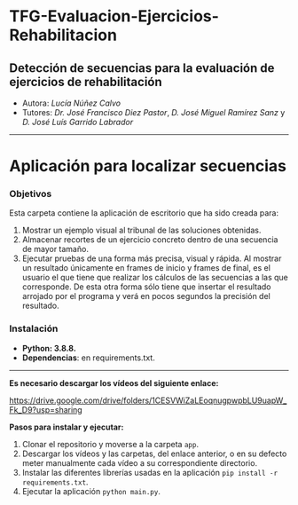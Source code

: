 
# TFG-Evaluacion-Ejercicios-Rehabilitacion

## Detección de secuencias para la evaluación de ejercicios de rehabilitación

* Autora: *Lucía Núñez Calvo*
* Tutores: *Dr. José Francisco Diez Pastor*, *D. José Miguel Ramírez  Sanz* y *D. José Luís Garrido Labrador*

-------

# Aplicación para localizar secuencias

### Objetivos
Esta carpeta contiene la aplicación de escritorio que ha sido creada para:
1) Mostrar un ejemplo visual al tribunal de las soluciones obtenidas.
2) Almacenar recortes de un ejercicio concreto dentro de una secuencia de mayor tamaño.
3) Ejecutar pruebas de una forma más precisa, visual y rápida. Al mostrar un resultado únicamente en frames de inicio y frames de final, es el usuario el que tiene que realizar los cálculos de las secuencias a las que corresponde. De esta otra forma sólo tiene que insertar el resultado arrojado por el programa y verá en pocos segundos la precisión del resultado.


### Instalación
* **Python: 3.8.8.**
* **Dependencias**: en requirements.txt.

---

**Es necesario descargar los vídeos del siguiente enlace:**

https://drive.google.com/drive/folders/1CESVWiZaLEoqnugpwpbLU9uapW_Fk_D9?usp=sharing

**Pasos para instalar y ejecutar:**
1. Clonar el repositorio y moverse a la carpeta `app`.
2. Descargar los vídeos y las carpetas, del enlace anterior, o en su defecto meter manualmente cada vídeo a su correspondiente directorio.
3. Instalar las diferentes librerías usadas en la aplicación `pip install -r requirements.txt`.
4. Ejecutar la aplicación `python main.py`.

